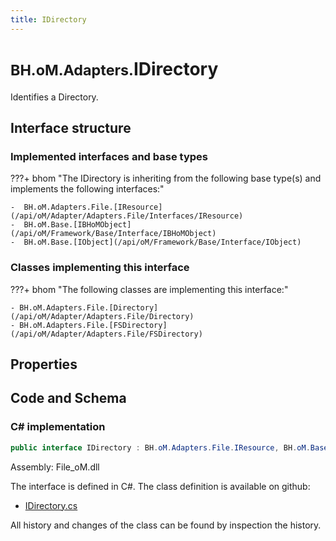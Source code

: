 ```yaml
---
title: IDirectory
---
```


# <small>BH.oM.Adapters.</small>**IDirectory**

Identifies a Directory.

## Interface structure

### Implemented interfaces and base types

???+ bhom "The IDirectory is inheriting from the following base type(s) and implements the following interfaces:"

    -  BH.oM.Adapters.File.[IResource](/api/oM/Adapter/Adapters.File/Interfaces/IResource)
    -  BH.oM.Base.[IBHoMObject](/api/oM/Framework/Base/Interface/IBHoMObject)
    -  BH.oM.Base.[IObject](/api/oM/Framework/Base/Interface/IObject)


### Classes implementing this interface

???+ bhom "The following classes are implementing this interface:"

    - BH.oM.Adapters.File.[Directory](/api/oM/Adapter/Adapters.File/Directory)
    - BH.oM.Adapters.File.[FSDirectory](/api/oM/Adapter/Adapters.File/FSDirectory)


## Properties

## Code and Schema

### C# implementation

``` C# title="C#"
public interface IDirectory : BH.oM.Adapters.File.IResource, BH.oM.Base.IBHoMObject, BH.oM.Base.IObject
```

Assembly: File_oM.dll

The interface is defined in C#. The class definition is available on github:

- [IDirectory.cs](https://github.com/BHoM/File_Toolkit/blob/develop/File_oM/Interfaces\IDirectory.cs)

All history and changes of the class can be found by inspection the history.
